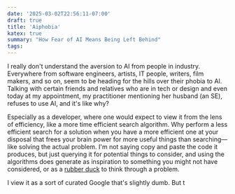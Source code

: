 ```yaml
---
date: '2025-03-02T22:56:11-07:00'
draft: true
title: 'Aiphobia'
katex: true
summary: "How Fear of AI Means Being Left Behind"
tags:
---
```


I really don't understand the aversion to AI from people in industry. Everywhere from software engineers, artists, IT people, writers, film makers, and so on, seem to be heading for the hills over their phobia to AI. Talking with certain friends and relatives who are in tech or design and even today at my appointment, my practitioner mentioning her husband (an SE), refuses to use AI, and it's like why?

Especially as a developer, where one would expect to view it from the lens of efficiency, like a more time efficient search algorithm. Why perform a less efficient search for a solution when you have a more efficient one at your disposal that frees your brain power for more useful things than searching—like solving the actual problem. I'm not saying copy and paste the code it produces, but just querying it for potential things to consider, and using the algorithms does generate as inspiration to something you might not have considered, or as a [rubber duck](https://en.wikipedia.org/wiki/Rubber_duck_debugging) to think through a problem.

I view it as a sort of curated Google that's slightly dumb. But t